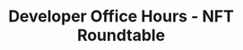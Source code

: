 ---
title: "Developer Office Hours - NFT Roundtable"
description: "This guide covers NFT design considerations and best practices and how to build NFTs on Algorand."
type: "course"
category: "Developer Office Hours,ASA,NFT"
difficulty: "Advanced"
summary: "Build NFTs on Algorand"
file_path: ""
image: "https://assets-global.website-files.com/5e39e095596498a8b9624af1/5ffca6e3e0d8ad9231cc2af6_Portfolio-course---final.png"
link: "https://www.youtube.com/watch?v=Z_7hwsa6Ra0&list=PLpAdAjL5F75CnEULZXsJHhvKB_yPEuRR4&index=6&ab_channel=Algorand"
status: "open"
---